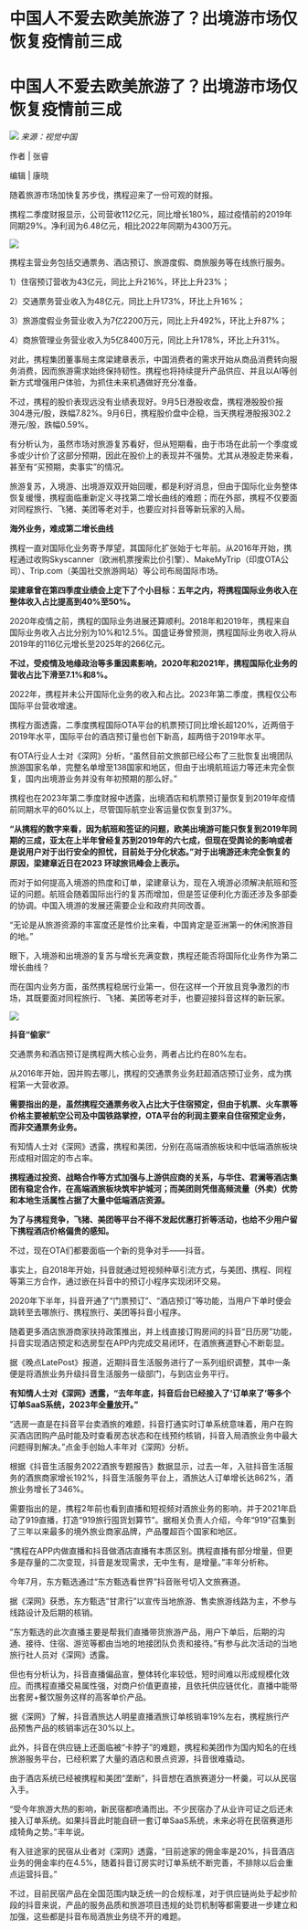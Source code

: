 # 中国人不爱去欧美旅游了？出境游市场仅恢复疫情前三成

# 中国人不爱去欧美旅游了？出境游市场仅恢复疫情前三成

![](https://inews.gtimg.com/news_bt/O1REma3_FFBtJp2C-6LUATw_CXSVEhYmsLFXRyJcNRkaAAA/1000)
_来源：视觉中国_

作者 | 张睿

编辑 | 康晓

随着旅游市场加快复苏步伐，携程迎来了一份可观的财报。

携程二季度财报显示，公司营收112亿元，同比增长180%，超过疫情前的2019年同期29%。净利润为6.48亿元，相比2022年同期为4300万元。

![](https://inews.gtimg.com/news_bt/Ouaom0iCCqey8NLtZy3Ki0DQA3loxcQUDyG72Ztp4KIt0AA/1000)

携程主营业务包括交通票务、酒店预订、旅游度假、商旅服务等在线旅行服务。

1）住宿预订营收为43亿元，同比上升216%，环比上升23%；

2）交通票务营业收入为48亿元，同比上升173%，环比上升16%；

3）旅游度假业务营业收入为7亿2200万元，同比上升492%，环比上升87%；

4）商旅管理业务营业收入为5亿8400万元，同比上升178%，环比上升31%。

对此，携程集团董事局主席梁建章表示，中国消费者的需求开始从商品消费转向服务消费，因而旅游需求始终保持韧性。携程也将持续提升产品供应、并且以AI等创新方式增强用户体验，为抓住未来机遇做好充分准备。

不过，携程的股价表现远没有业绩表现好。9月5日港股收盘，携程港股股价报304港元/股，跌幅7.82%。9月6日，携程股价盘中企稳，当天携程港股报302.2港元/股，跌幅0.59%。

有分析认为，虽然市场对旅游复苏看好，但从短期看，由于市场在此前一个季度或多或少计价了这部分预期，因此在股价上的表现并不强势。尤其从港股走势来看，甚至有“买预期，卖事实”的情况。

旅游复苏，入境游、出境游双双开始回暖，都是利好消息，但由于国际化业务整体恢复缓慢，携程面临重新定义寻找第二增长曲线的难题；而在外部，携程不仅要面对同程旅行、飞猪、美团等老对手，也要应对抖音等新玩家的入局。

**海外业务，难成第二增长曲线**

携程一直对国际化业务寄予厚望，其国际化扩张始于七年前。从2016年开始，携程通过收购Skyscanner（欧洲机票搜索比价引擎）、MakeMyTrip（印度OTA公司）、Trip.com（美国社交旅游网站）等公司布局国际市场。

**梁建章曾在第四季度业绩会上定下了个小目标：五年之内，将携程国际业务收入在整体收入占比提高到40%至50%。**

2020年疫情之前，携程的国际业务进展还算顺利。2018年和2019年，携程来自国际业务收入占比分别为10%和12.5%。国盛证券曾预测，携程国际业务收入将从2019年的116亿元增长至2025年的266亿元。

**不过，受疫情及地缘政治等多重因素影响，2020年和2021年，携程国际化业务的营收占比下滑至7.1%和8%。**

2022年，携程并未公开国际化业务的收入和占比。2023年第二季度，携程仅公布国际平台营收增速。

携程方面透露，二季度携程国际OTA平台的机票预订同比增长超120%，近两倍于2019年水平，国际平台的酒店预订量也创下新高，超两倍于2019年水平。

有OTA行业人士对《深网》分析，“虽然目前文旅部已经公布了三批恢复出境团队旅游国家名单，完整名单增至138国家和地区，但由于出境航班运力等还未完全恢复，国内出境游业务并没有年初预期的那么好。”

携程也在2023年第二季度财报中透露，出境酒店和机票预订量恢复到2019年疫情前同期水平的60%以上，尽管国际航空业客运量仅恢复到37%。

**“从携程的数字来看，因为航班和签证的问题，欧美出境游可能只恢复到2019年同期的三成，亚太在上半年曾经复苏到2019年的六七成，但现在受舆论的影响或者是说用户对于出行安全的担忧，目前处于分化状态。”对于出境游还未完全恢复的原因，梁建章近日在2023
环球旅讯峰会上表示。**

而对于如何提高入境游的热度和订单，梁建章认为，现在入境游必须解决航班和签证的问题。航班会随着国际出行的复苏而增加，但是签证便利化方面还涉及多部委的协调。中国入境游的发展还需要企业和政府共同改善。

“无论是从旅游资源的丰富度还是性价比来看，中国肯定是亚洲第一的休闲旅游目的地。”

眼下，入境游和出境游的复苏与增长充满变数，携程还能否将国际化业务作为第二增长曲线？

而在国内业务方面，虽然携程稳居行业第一，但在这样一个开放且竞争激烈的市场，其既要面对同程旅行、飞猪、美团等老对手，也要迎接抖音这样的新玩家。

![](https://inews.gtimg.com/news_bt/OHpMgk4aw5BfSzxJeDi_3RUZWoBnKCHHFWB6tKRDPjSnUAA/1000)

**抖音“偷家”**

交通票务和酒店预订是携程两大核心业务，两者占比约在80%左右。

从2016年开始，因并购去哪儿，携程的交通票务业务赶超酒店预订业务，成为携程第一大营收源。

**需要指出的是，虽然携程交通票务收入占比大于住宿预定，但由于机票、火车票等价格主要被航空公司及中国铁路掌控，OTA平台的利润主要来自住宿预定业务，而非交通票务业务。**

有知情人士对《深网》透露，携程和美团，分别在高端酒旅板块和中低端酒旅板块形成相对固定的市占率。

**携程通过投资、战略合作等方式加强与上游供应商的关系，与华住、君澜等酒店集团有稳定合作，在高端酒旅板块筑牢护城河；而美团则凭借高频流量（外卖）优势和本地生活属性占据了大量中低端酒店资源。**

**为了与携程竞争，飞猪、美团等平台不得不发起优惠打折等活动，也给不少用户留下携程酒店价格偏贵的感知。**

不过，现在OTA们都要面临一个新的竞争对手——抖音。

事实上，自2018年开始，抖音就通过短视频种草引流方式，与美团、携程、同程等第三方合作，通过嵌在抖音中的预订小程序实现闭环交易。

2020年下半年，抖音开通了“门票预订”、“酒店预订”等功能，当用户下单时便会跳转至去哪旅行、携程旅行、美团等抖音小程序。

随着更多酒店旅游商家扶持政策推出，并上线直接订购房间的抖音“日历房”功能，抖音实现酒店预定和选房型在APP内完成交易闭环，在酒旅赛道野心不断彰显。

据《晚点LatePost》报道，近期抖音生活服务进行了一系列组织调整，其中一条便是将酒旅业务升级抖音生活服务一级部门，与到店业务平行。

**有知情人士对《深网》透露，“去年年底，抖音后台已经接入了‘订单来了’等多个订单SaaS系统，2023年全量放开。”**

“选房一直是在抖音平台卖酒旅的难题，抖音打通实时订单系统意味着，用户在购买酒店团购产品时能及时查看房态状态和在线预约核销，抖音入局酒旅业务中最大问题得到解决。”点金手创始人丰年对《深网》分析。

根据《抖音生活服务2022酒旅专题报告》数据显示，过去一年，入驻抖音生活服务的酒旅商家增长192%，抖音生活服务平台上，酒旅达人订单增长达862%，酒旅业务增长了346%。

需要指出的是，携程2年前也看到直播和短视频对酒旅业务的影响，并于2021年启动了919直播，打造“919旅行囤货划算节”。据相关负责人介绍，今年“919”召集到了三年以来最多的境外旅业商家品牌，产品覆超百个国家和地区。

“携程在APP内做直播和抖音做酒店直播有本质区别。携程直播有部分增量，但更多是存量的二次变现，抖音是发现需求，无中生有，是增量。”丰年分析称。

今年7月，东方甄选通过“东方甄选看世界”抖音账号切入文旅赛道。

据《深网》获悉，东方甄选“甘肃行”以宣传当地旅游、售卖旅游线路为主，不参与线路设计及后期的核销。

“东方甄选的此次直播主要是帮我们直播带货旅游产品，用户下单后，后期的沟通、接待、住宿、游览等都由当地的地接团队负责和接待。”有参与此次活动的当地旅行社人员对《深网》透露。

但也有分析认为，抖音直播偏品宣，整体转化率较低，短时间难以形成规模化效应。而携程直播交易属性强，对商户价值更直接，且依托供应链优化，直播中能带出套房+餐饮服务这样的高客单价产品。

据《深网》了解，抖音酒旅达人明星直播酒旅订单核销率19%左右，携程旅行产品预售产品的核销率远在30%以上。

此外，抖音在供应链上还面临被“卡脖子”的难题，携程和美团作为国内知名的在线旅游服务平台，已经积累了大量的酒店和景点资源，抖音很难撬动。

由于酒店系统已经被携程和美团“垄断”，抖音想在酒旅赛道分一杯羹，可以从民宿入手。

“受今年旅游大热的影响，新民宿都喷涌而出。不少民宿办了从业许可证之后还未接入订单系统。如果抖音此时能自研一套订单SaaS系统，未来必将在民宿赛道形成犄角之势。”丰年说。

有入驻途家的民宿从业者对《深网》透露，“目前途家的佣金率是20%，抖音酒店业务的佣金率约在4.5%，随着抖音订房实时订单系统不断完善，不排除以后会重点运营抖音。”

不过，目前民宿产品在全国范围内缺乏统一的合规标准，对于供应链尚处于起步阶段的抖音来说，产品的服务品质和旅游项目违规的处罚机制等都需要进一步建立和加强，这些都是抖音布局酒旅业务绕不开的难题。

